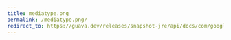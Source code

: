 ```yaml
---
title: mediatype.png
permalink: /mediatype.png/
redirect_to: https://guava.dev/releases/snapshot-jre/api/docs/com/google/common/net/MediaType.html#PNG
---
```

